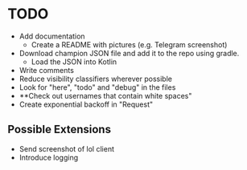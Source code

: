 # TODO

- Add documentation
    - Create a README with pictures (e.g. Telegram screenshot)
- Download champion JSON file and add it to the repo using gradle.
    - Load the JSON into Kotlin
- Write comments
- Reduce visibility classifiers wherever possible
- Look for "here", "todo" and "debug" in the files
- **Check out usernames that contain white spaces"
- Create exponential backoff in "Request"




## Possible Extensions
- Send screenshot of lol client
- Introduce logging